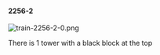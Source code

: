 #### 2256-2
![train-2256-2-0.png](https://github.com/lil-lab/nlvr/raw/master/nlvr/train/images/19/train-2256-2-0.png "train-2256-2-0.png")

There is 1 tower with a black block at the top